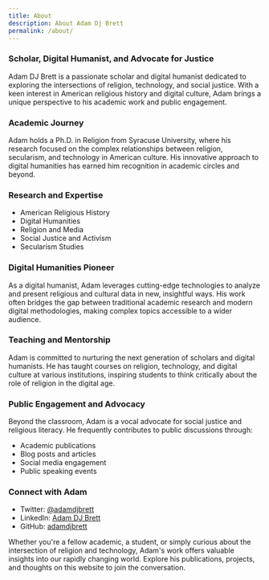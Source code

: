 ```yaml
---
title: About
description: About Adam Dj Brett
permalink: /about/
---
```

### Scholar, Digital Humanist, and Advocate for Justice

Adam DJ Brett is a passionate scholar and digital humanist dedicated to exploring the intersections of religion, technology, and social justice. With a keen interest in American religious history and digital culture, Adam brings a unique perspective to his academic work and public engagement.

### Academic Journey

Adam holds a Ph.D. in Religion from Syracuse University, where his research focused on the complex relationships between religion, secularism, and technology in American culture. His innovative approach to digital humanities has earned him recognition in academic circles and beyond.

### Research and Expertise

- American Religious History
- Digital Humanities
- Religion and Media
- Social Justice and Activism
- Secularism Studies

### Digital Humanities Pioneer

As a digital humanist, Adam leverages cutting-edge technologies to analyze and present religious and cultural data in new, insightful ways. His work often bridges the gap between traditional academic research and modern digital methodologies, making complex topics accessible to a wider audience.

### Teaching and Mentorship

Adam is committed to nurturing the next generation of scholars and digital humanists. He has taught courses on religion, technology, and digital culture at various institutions, inspiring students to think critically about the role of religion in the digital age.

### Public Engagement and Advocacy

Beyond the classroom, Adam is a vocal advocate for social justice and religious literacy. He frequently contributes to public discussions through:

- Academic publications
- Blog posts and articles
- Social media engagement
- Public speaking events

### Connect with Adam

- Twitter: [@adamdjbrett](https://twitter.com/adamdjbrett)
- LinkedIn: [Adam DJ Brett](https://www.linkedin.com/in/adamdjbrett)
- GitHub: [adamdjbrett](https://github.com/adamdjbrett)

Whether you're a fellow academic, a student, or simply curious about the intersection of religion and technology, Adam's work offers valuable insights into our rapidly changing world. Explore his publications, projects, and thoughts on this website to join the conversation.

